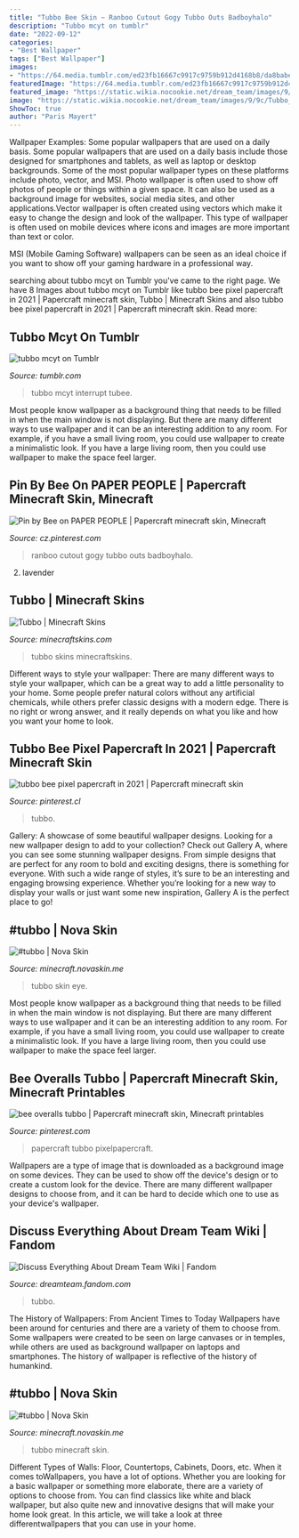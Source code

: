 ```yaml
---
title: "Tubbo Bee Skin ~ Ranboo Cutout Gogy Tubbo Outs Badboyhalo"
description: "Tubbo mcyt on tumblr"
date: "2022-09-12"
categories:
- "Best Wallpaper"
tags: ["Best Wallpaper"]
images:
- "https://64.media.tumblr.com/ed23fb16667c9917c9759b912d4168b8/da8babe5c5eb4725-78/s640x960/fbd28b15e36bd746b0771ea35ec67132b78cb8be.png"
featuredImage: "https://64.media.tumblr.com/ed23fb16667c9917c9759b912d4168b8/da8babe5c5eb4725-78/s640x960/fbd28b15e36bd746b0771ea35ec67132b78cb8be.png"
featured_image: "https://static.wikia.nocookie.net/dream_team/images/9/9c/Tubbo_Skin.png/revision/latest/smart/width/300/height/300?cb=20200804100651"
image: "https://static.wikia.nocookie.net/dream_team/images/9/9c/Tubbo_Skin.png/revision/latest/smart/width/300/height/300?cb=20200804100651"
ShowToc: true
author: "Paris Mayert"
---
```



Wallpaper Examples: Some popular wallpapers that are used on a daily basis.
Some popular wallpapers that are used on a daily basis include those designed for smartphones and tablets, as well as laptop or desktop backgrounds. Some of the most popular wallpaper types on these platforms include photo, vector, and MSI. 
Photo wallpaper is often used to show off photos of people or things within a given space. It can also be used as a background image for websites, social media sites, and other applications.Vector wallpaper is often created using vectors which make it easy to change the design and look of the wallpaper. This type of wallpaper is often used on mobile devices where icons and images are more important than text or color. 

MSI (Mobile Gaming Software) wallpapers can be seen as an ideal choice if you want to show off your gaming hardware in a professional way.

	

		
searching about tubbo mcyt on Tumblr you've came to the right page. We have 8 Images about tubbo mcyt on Tumblr like tubbo bee pixel papercraft in 2021 | Papercraft minecraft skin, Tubbo | Minecraft Skins and also tubbo bee pixel papercraft in 2021 | Papercraft minecraft skin. Read more:
		
    
## Tubbo Mcyt On Tumblr

<img loading=lazy src="https://64.media.tumblr.com/ed23fb16667c9917c9759b912d4168b8/da8babe5c5eb4725-78/s640x960/fbd28b15e36bd746b0771ea35ec67132b78cb8be.png" onerror="this.onerror=null;this.src='https://tse4.mm.bing.net/th?id=OIP.37aRMtHedqWYjliE4frsygHaJ4&amp;pid=15.1';" alt="tubbo mcyt on Tumblr">

_Source: tumblr.com_

>tubbo mcyt interrupt tubee. 

	

Most people know wallpaper as a background thing that needs to be filled in when the main window is not displaying. But there are many different ways to use wallpaper and it can be an interesting addition to any room. For example, if you have a small living room, you could use wallpaper to create a minimalistic look. If you have a large living room, then you could use wallpaper to make the space feel larger.

    
## Pin By Bee On PAPER PEOPLE | Papercraft Minecraft Skin, Minecraft

<img loading=lazy src="https://i.pinimg.com/736x/f5/ec/d1/f5ecd1226b0af46937b756e9bc54b159.jpg" onerror="this.onerror=null;this.src='https://tse3.mm.bing.net/th?id=OIP.dG17MbM2ACg0w94-Le9jnwHaK9&amp;pid=15.1';" alt="Pin by Bee on PAPER PEOPLE | Papercraft minecraft skin, Minecraft">

_Source: cz.pinterest.com_

>ranboo cutout gogy tubbo outs badboyhalo. 

	

2. lavender 

    
## Tubbo | Minecraft Skins

<img loading=lazy src="https://www.minecraftskins.com/uploads/preview-skins/2020/12/08/tubbo-15986114.png?v302" onerror="this.onerror=null;this.src='https://tse3.mm.bing.net/th?id=OIP.i9txKfX4rhki8BlsLshKfgAAAA&amp;pid=15.1';" alt="Tubbo | Minecraft Skins">

_Source: minecraftskins.com_

>tubbo skins minecraftskins. 

	

Different ways to style your wallpaper:
There are many different ways to style your wallpaper, which can be a great way to add a little personality to your home. Some people prefer natural colors without any artificial chemicals, while others prefer classic designs with a modern edge. There is no right or wrong answer, and it really depends on what you like and how you want your home to look.

    
## Tubbo Bee Pixel Papercraft In 2021 | Papercraft Minecraft Skin

<img loading=lazy src="https://i.pinimg.com/originals/b8/46/5e/b8465ecfa064be1b69832b4cca88464d.png" onerror="this.onerror=null;this.src='https://tse1.mm.bing.net/th?id=OIP.N3FRIkBXun6kU3EMrqUiOAHaKe&amp;pid=15.1';" alt="tubbo bee pixel papercraft in 2021 | Papercraft minecraft skin">

_Source: pinterest.cl_

>tubbo. 

	

Gallery: A showcase of some beautiful wallpaper designs.
Looking for a new wallpaper design to add to your collection? Check out Gallery A, where you can see some stunning wallpaper designs. From simple designs that are perfect for any room to bold and exciting designs, there is something for everyone. With such a wide range of styles, it’s sure to be an interesting and engaging browsing experience. Whether you’re looking for a new way to display your walls or just want some new inspiration, Gallery A is the perfect place to go!





	
	
    
## #tubbo | Nova Skin

<img loading=lazy src="https://lh3.googleusercontent.com/tA3RbVFNw5G_yC_X_Vok2nEAg49dTFOeq67t_6eOfoh07mGFYlxiJG7B7A2EkZFDg7F28TQC2DlDlgytk19_=s400" onerror="this.onerror=null;this.src='https://tse4.mm.bing.net/th?id=OIP.etFYOQWRUZRsTCu_VXbu0AAAAA&amp;pid=15.1';" alt="#tubbo | Nova Skin">

_Source: minecraft.novaskin.me_

>tubbo skin eye. 

	

Most people know wallpaper as a background thing that needs to be filled in when the main window is not displaying. But there are many different ways to use wallpaper and it can be an interesting addition to any room. For example, if you have a small living room, you could use wallpaper to create a minimalistic look. If you have a large living room, then you could use wallpaper to make the space feel larger.

    
## Bee Overalls Tubbo | Papercraft Minecraft Skin, Minecraft Printables

<img loading=lazy src="https://i.pinimg.com/736x/fc/46/41/fc4641c93b95255e50331b5873656988.jpg" onerror="this.onerror=null;this.src='https://tse2.mm.bing.net/th?id=OIP.B6DevdCZKGMhkIn25Xs0gwAAAA&amp;pid=15.1';" alt="bee overalls tubbo | Papercraft minecraft skin, Minecraft printables">

_Source: pinterest.com_

>papercraft tubbo pixelpapercraft. 

	

Wallpapers are a type of image that is downloaded as a background image on some devices. They can be used to show off the device's design or to create a custom look for the device. There are many different wallpaper designs to choose from, and it can be hard to decide which one to use as your device's wallpaper.

    
## Discuss Everything About Dream Team Wiki | Fandom

<img loading=lazy src="https://static.wikia.nocookie.net/dream_team/images/9/9c/Tubbo_Skin.png/revision/latest/smart/width/300/height/300?cb=20200804100651" onerror="this.onerror=null;this.src='https://tse1.mm.bing.net/th?id=OIP.ZEEMyzRMK93e7Kq4Cr7kUAAAAA&amp;pid=15.1';" alt="Discuss Everything About Dream Team Wiki | Fandom">

_Source: dreamteam.fandom.com_

>tubbo. 

	

The History of Wallpapers: From Ancient Times to Today
Wallpapers have been around for centuries and there are a variety of them to choose from. Some wallpapers were created to be seen on large canvases or in temples, while others are used as background wallpaper on laptops and smartphones. The history of wallpaper is reflective of the history of humankind.

    
## #tubbo | Nova Skin

<img loading=lazy src="https://lh3.googleusercontent.com/-uaaurwgldjsrgLWH3CmpIg1HiAX0lkQ_uuMP7shOeUBAJ9Hv1LAKN1zQ-KmG7U6c2Fzuazn2UmPw7xtpUEzbg=s400" onerror="this.onerror=null;this.src='https://tse1.mm.bing.net/th?id=OIP.7kGdw6vyMPrfGN0pLl4C3QAAAA&amp;pid=15.1';" alt="#tubbo | Nova Skin">

_Source: minecraft.novaskin.me_

>tubbo minecraft skin. 

	

Different Types of Walls: Floor, Countertops, Cabinets, Doors, etc.
When it comes toWallpapers, you have a lot of options. Whether you are looking for a basic wallpaper or something more elaborate, there are a variety of options to choose from. You can find classics like white and black wallpaper, but also quite new and innovative designs that will make your home look great. In this article, we will take a look at three differentwallpapers that you can use in your home.

